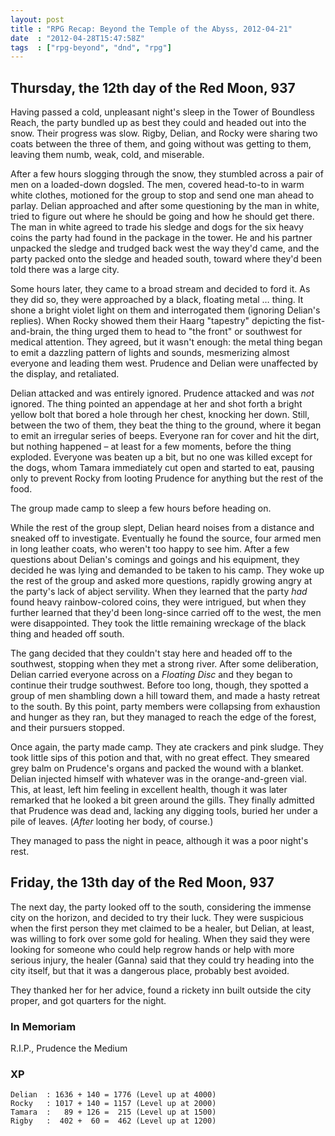 ```yaml
---
layout: post
title : "RPG Recap: Beyond the Temple of the Abyss, 2012-04-21"
date  : "2012-04-28T15:47:58Z"
tags  : ["rpg-beyond", "dnd", "rpg"]
---
```

## Thursday, the 12th day of the Red Moon, 937

Having passed a cold, unpleasant night's sleep in the Tower of Boundless Reach,
the party bundled up as best they could and headed out into the snow.  Their
progress was slow.  Rigby, Delian, and Rocky were sharing two coats between the
three of them, and going without was getting to them, leaving them numb, weak,
cold, and miserable.

After a few hours slogging through the snow, they stumbled across a pair of men
on a loaded-down dogsled.  The men, covered head-to-to in warm white clothes,
motioned for the group to stop and send one man ahead to parlay.  Delian
approached and after some questioning by the man in white, tried to figure out
where he should be going and how he should get there.  The man in white agreed
to trade his sledge and dogs for the six heavy coins the party had found in the
package in the tower.  He and his partner unpacked the sledge and trudged back
west the way they'd came, and the party packed onto the sledge and headed
south, toward where they'd been told there was a large city.

Some hours later, they came to a broad stream and decided to ford it.  As they
did so, they were approached by a black, floating metal … thing.  It shone a
bright violet light on them and interrogated them (ignoring Delian's replies).
When Rocky showed them their Haarg "tapestry" depicting the fist-and-brain, the
thing urged them to head to "the front" or southwest for medical attention.
They agreed, but it wasn't enough:  the metal thing began to emit a dazzling
pattern of lights and sounds, mesmerizing almost everyone and leading them
west.  Prudence and Delian were unaffected by the display, and retaliated.

Delian attacked and was entirely ignored.  Prudence attacked and was *not*
ignored.  The thing pointed an appendage at her and shot forth a bright yellow
bolt that bored a hole through her chest, knocking her down.  Still, between
the two of them, they beat the thing to the ground, where it began to emit an
irregular series of beeps.  Everyone ran for cover and hit the dirt, but
nothing happened – at least for a few moments, before the thing exploded.
Everyone was beaten up a bit, but no one was killed except for the dogs, whom
Tamara immediately cut open and started to eat, pausing only to prevent Rocky
from looting Prudence for anything but the rest of the food.

The group made camp to sleep a few hours before heading on.

While the rest of the group slept, Delian heard noises from a distance and
sneaked off to investigate.  Eventually he found the source, four armed men in
long leather coats, who weren't too happy to see him.  After a few questions
about Delian's comings and goings and his equipment, they decided he was lying
and demanded to be taken to his camp.  They woke up the rest of the group and
asked more questions, rapidly growing angry at the party's lack of abject
servility.  When they learned that the party *had* found heavy rainbow-colored
coins, they were intrigued, but when they further learned that they'd been
long-since carried off to the west, the men were disappointed.  They took the
little remaining wreckage of the black thing and headed off south.

The gang decided that they couldn't stay here and headed off to the southwest,
stopping when they met a strong river.  After some deliberation, Delian carried
everyone across on a *Floating Disc* and they began to continue their trudge
southwest.  Before too long, though, they spotted a group of men shambling down
a hill toward them, and made a hasty retreat to the south.  By this point,
party members were collapsing from exhaustion and hunger as they ran, but they
managed to reach the edge of the forest, and their pursuers stopped.

Once again, the party made camp.  They ate crackers and pink sludge.  They took
little sips of this potion and that, with no great effect.  They smeared grey
balm on Prudence's organs and packed the wound with a blanket.  Delian injected
himself with whatever was in the orange-and-green vial.  This, at least, left
him feeling in excellent health, though it was later remarked that he looked a
bit green around the gills.  They finally admitted that Prudence was dead and,
lacking any digging tools, buried her under a pile of leaves.  (*After* looting
her body, of course.)

They managed to pass the night in peace, although it was a poor night's rest.

## Friday, the 13th day of the Red Moon, 937

The next day, the party looked off to the south, considering the immense city
on the horizon, and decided to try their luck.  They were suspicious when the
first person they met claimed to be a healer, but Delian, at least, was willing
to fork over some gold for healing.  When they said they were looking for
someone who could help regrow hands or help with more serious injury, the
healer (Ganna) said that they could try heading into the city itself, but that
it was a dangerous place, probably best avoided.

They thanked her for her advice, found a rickety inn built outside the city
proper, and got quarters for the night.

### In Memoriam

R.I.P., Prudence the Medium

### XP

    Delian  : 1636 + 140 = 1776 (Level up at 4000)
    Rocky   : 1017 + 140 = 1157 (Level up at 2000)
    Tamara  :   89 + 126 =  215 (Level up at 1500)
    Rigby   :  402 +  60 =  462 (Level up at 1200)


